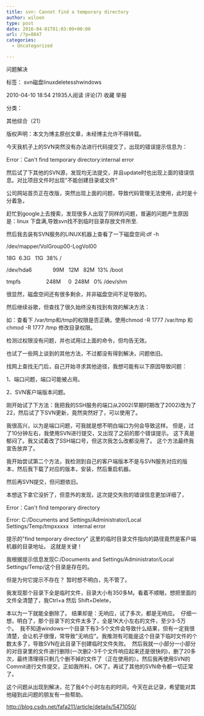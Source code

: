 ```yaml
---
title: svn: Cannot find a temporary directory
author: wiloon
type: post
date: 2016-04-01T01:03:09+00:00
url: /?p=8847
categories:
  - Uncategorized

---
```

问题解决
  
标签： svn磁盘linuxdeletesshwindows
  
2010-04-10 18:54 21935人阅读 评论(7) 收藏 举报
  
分类：
  
其他综合（21）
  
版权声明：本文为博主原创文章，未经博主允许不得转载。
  
今天我机子上的SVN突然没有办法进行代码提交了，出现的错误提示信息为：

Error：Can't find temporary directory:internal error

然后试了下其他的SVN源，发现均无法提交，并且update时也出现上面的错误信息。对比项目文件时出现"不能创建目录或文件"



公司网站首页正在改版，突然出现上面的问题，导致代码管理无法使用，此时是十分着急，

赶忙到google上去搜索，发现很多人出现了同样的问题，普遍的问题产生原因是：linux 下盘满,导致svn找不到临时目录存放文件所至.

然后我去装有SVN服务的LINUX机器上查看了一下磁盘空间:df -h

/dev/mapper/VolGroup00-LogVol00
  
18G  6.3G   11G  38% /
  
/dev/hda6              99M   12M   82M  13% /boot
  
tmpfs                 248M     0  248M   0% /dev/shm
  
很显然，磁盘空间还有很多剩余，并非磁盘空间不足导致的。



然后继续谷歌，但查找了很久始终没有找到有效的解决方法：

如：查看下 /var/tmp和/tmp的权限是否正确，使用chmod -R 1777 /var/tmp 和 chmod -R 1777 /tmp 修改目录权限。

检测过权限没有问题，并也试用过上面的命令，但均告无效。



也试了一些网上谈到的其他方法，不过都没有得到解决，问题依旧。



找网上查找无门后，自己开始寻求其他途径，我想可能有以下原因导致问题：

1、端口问题，端口可能被占用。

2、SVN客户端版本问题。

刚开始试了下方法：我把我的SSH服务的端口从2002(早期时期改了2002)改为了22，然后试了下SVN更新，竟然突然好了，可以使用了。

我很高兴，以为是端口问题，可我就是想不明白端口为何会导致这样。 但是，过了10分钟左右，我使用SVN进行提交，又出现了之前的那个错误提示。 这下真是郁闷了。我又试着改了SSH端口号，但这次我怎么改都没用了。 这个方法最终我宣告放弃了。

我开始尝试第二个方法，我检测到自己的客户端版本不是与SVN服务对应的版本，然后我下载了对应的版本，安装，然后重启机器。

然后再SVN提交，但问题依旧。



本想这下拿它没折了，但意外的发现，这次提交失败的错误信息更加详细了，

Error：Can't find temporary directory

Error: C:/Documents and Settings/Administrator/Local Settings/Temp/tmpxxxxx   internal error

提示的"find temporary directory" 这里的临时目录文件指向的路径竟然是客户端机器的目录地址。 这就是关键！



我根据提示信息发现C:/Documents and Settings/Administrator/Local Settings/Temp/这个目录是存在的。

但是为何它提示不存在？ 暂时想不明白，先不管了。

我发现那个目录下全是临时文件，目录大小有350多M。看着不顺眼，想把里面的文件全清楚了，我Ctrl+a 然后 Shift+Delete，

本以为一下就能全删除了。 结果却是：无响应，试了多次，都是无响应。  仔细一想，明白了，那个目录下的文件太多了，全是1K大小左右的文件，至少3-5万个。  我不知道windows一个目录下有3-5个文件会导致什么结果，但有一定我很清楚，会让机子很慢，常导致"无响应"。我推测有可能是这个目录下临时文件的个数太多了，导致SVN在此目录下创建临时文件失败。  然后我就一小部分一小部分的对目录里的文件进行删除(一次删2-3千个文件响应起来还是很快的)，删了20多次，最终清理得只剩几个删不掉的文件了（正在使用的）。然后我再使用SVN的Commit进行文件提交，正如我所料，OK了。再试了其他的SVN命令都一切正常了。



这个问题从出现到解决，花了我4个小时左右的时间，今天在此记录，希望能对其他碰到此问题的朋友有一些帮助。



http://blog.csdn.net/fafa211/article/details/5471050/

